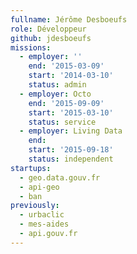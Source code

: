 ```yaml
---
fullname: Jérôme Desboeufs
role: Développeur
github: jdesboeufs
missions:
  - employer: ''
    end: '2015-03-09'
    start: '2014-03-10'
    status: admin
  - employer: Octo
    end: '2015-09-09'
    start: '2015-03-10'
    status: service
  - employer: Living Data
    end:
    start: '2015-09-18'
    status: independent
startups:
  - geo.data.gouv.fr
  - api-geo
  - ban
previously:
  - urbaclic
  - mes-aides
  - api.gouv.fr
---
```


